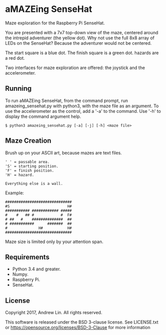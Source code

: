 # aMAZEing SenseHat

Maze exploration for the Raspberry Pi SenseHat.

You are presented with a 7x7 top-down view of the maze, centered around
the intrepid adventurer (the yellow dot). Why not use the full 8x8
array of LEDs on the SenseHat? Because the adventurer would not be
centered.

The start square is a blue dot.
The finish square is a green dot.
hazards are a red dot.

Two interfaces for maze exploration are offered: the joystick and the
accelerometer.

## Running

To run aMAZEing SenseHat, from the command prompt, run
amazeing_sensehat.py with python3, with the maze file as an argument.
To use the accelerometer as the control, add a '-a' to the command.
Use '-h' to display the command argument help.

    $ python3 amazeing_sensehat.py [-a] [-j] [-h] <maze file>

## Maze Creation

Brush up on your ASCII art, because mazes are text files.

    ' ' = passable area.
    'S' = starting position.
    'F' = finish position.
    'H' = hazard.

    Everything else is a wall.

Example:

    ##############################
    #S                          H#
    ########### ############ #####
    #    #   ## #            #  F#
    # ##   #    ##############  ##
    # ###########      #######  ##
    #              H#           H#
    ##############################

Maze size is limited only by your attention span.

## Requirements

* Python 3.4 and greater.
* Numpy.
* Raspberry Pi.
* SenseHat.

## License

Copyright 2017, Andrew Lin.
All rights reserved.

This software is released under the BSD 3-clause license. See LICENSE.txt or
https://opensource.org/licenses/BSD-3-Clause for more information
